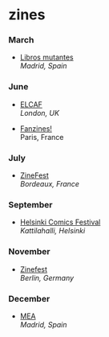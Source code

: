 # zines

### March

* [Libros mutantes](http://librosmutantes.com)   
*Madrid, Spain*

### June

* [ELCAF](http://www.elcaf.co.uk)  
*London, UK*

* [Fanzines!](http://fanzinesfestival.fr)  
Paris, France

### July

* [ZineFest](http://zinefest.fr)  
*Bordeaux, France*

### September  

* [Helsinki Comics Festival](http://sarjakuvafestivaalit.fi)  
*Kattilahalli, Helsinki*

### November

* [Zinefest](http://zinefestberlin.com)  
*Berlin, Germany*

### December

* [MEA](http://meamaravilloso.blogspot.com.es)  
*Madrid, Spain*
